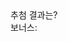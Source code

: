 <!DOCTYPE html>
<head>
  <meta charset="utf-8">
  <title>로또추첨기</title>
  <style>
    .ball {
      display: inline-block;
      border: 1px solid black;
      border-radius: 20px;
      width: 40px;
      height: 40px;
      line-height: 40px;
      font-size: 20px;
      text-align: center;
      margin-right: 20px;
    }
  </style>
</head>

<body>
<div id="result">추첨 결과는? </div>
<div id="bonus">보너스: </div>
<script>
    const candidate = Array(45).fill().map((v, i) => i + 1);
    const shuffle = [];

    for (let i = candidate.length; i > 0; i--) {
        const random = Math.floor(Math.random() * i);
        const spliceArray = candidate.splice(random, 1);
        const value = spliceArray[0];
        shuffle.push(value);

    }
    console.log(shuffle);
    const winBalls = shuffle.slice(0, 6).sort((a, b) => a - b);
    const bonus = shuffle[6];
    const $result = document.querySelector('#result');
    function drawBall(number, $parent) {
        const $ball = document.createElement('div');
        $ball.className = 'ball';
        $ball.textContent = number;
        $parent.appendChild($ball);
    }

    for (let i = 0; i < winBalls.length; i++) {
        setTimeout(() => {
            drawBall(winBalls[i], $result);
        }, 1000 * (i + 1));
    }

    const $bonus = document.querySelector('#bonus');
    setTimeout(() => {
        drawBall(bonus, $bonus);
    }, 7000);

</script>
</body>
